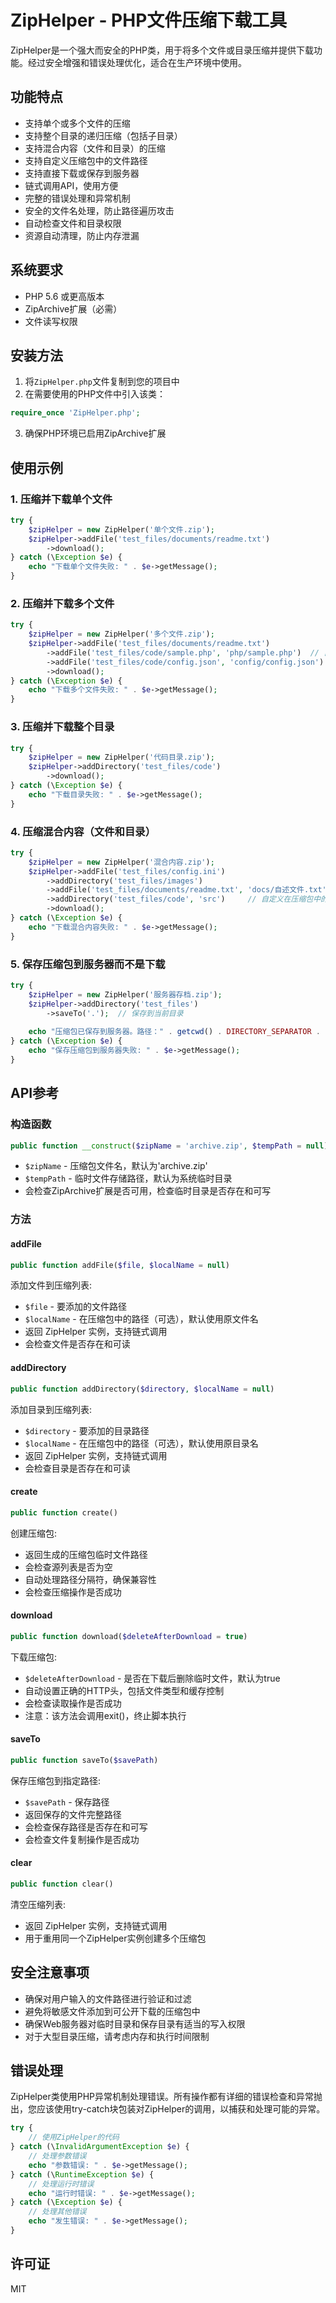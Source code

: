 # ZipHelper - PHP文件压缩下载工具

ZipHelper是一个强大而安全的PHP类，用于将多个文件或目录压缩并提供下载功能。经过安全增强和错误处理优化，适合在生产环境中使用。

## 功能特点

- 支持单个或多个文件的压缩
- 支持整个目录的递归压缩（包括子目录）
- 支持混合内容（文件和目录）的压缩
- 支持自定义压缩包中的文件路径
- 支持直接下载或保存到服务器
- 链式调用API，使用方便
- 完整的错误处理和异常机制
- 安全的文件名处理，防止路径遍历攻击
- 自动检查文件和目录权限
- 资源自动清理，防止内存泄漏

## 系统要求

- PHP 5.6 或更高版本
- ZipArchive扩展（必需）
- 文件读写权限

## 安装方法

1. 将`ZipHelper.php`文件复制到您的项目中
2. 在需要使用的PHP文件中引入该类：

```php
require_once 'ZipHelper.php';
```

3. 确保PHP环境已启用ZipArchive扩展

## 使用示例

### 1. 压缩并下载单个文件

```php
try {
    $zipHelper = new ZipHelper('单个文件.zip');
    $zipHelper->addFile('test_files/documents/readme.txt')
        ->download();
} catch (\Exception $e) {
    echo "下载单个文件失败: " . $e->getMessage();
}
```

### 2. 压缩并下载多个文件

```php
try {
    $zipHelper = new ZipHelper('多个文件.zip');
    $zipHelper->addFile('test_files/documents/readme.txt')
        ->addFile('test_files/code/sample.php', 'php/sample.php')  // 自定义在压缩包中的路径
        ->addFile('test_files/code/config.json', 'config/config.json')
        ->download();
} catch (\Exception $e) {
    echo "下载多个文件失败: " . $e->getMessage();
}
```

### 3. 压缩并下载整个目录

```php
try {
    $zipHelper = new ZipHelper('代码目录.zip');
    $zipHelper->addDirectory('test_files/code')
        ->download();
} catch (\Exception $e) {
    echo "下载目录失败: " . $e->getMessage();
}
```

### 4. 压缩混合内容（文件和目录）

```php
try {
    $zipHelper = new ZipHelper('混合内容.zip');
    $zipHelper->addFile('test_files/config.ini')
        ->addDirectory('test_files/images')
        ->addFile('test_files/documents/readme.txt', 'docs/自述文件.txt')  // 自定义在压缩包中的路径
        ->addDirectory('test_files/code', 'src')     // 自定义在压缩包中的路径
        ->download();
} catch (\Exception $e) {
    echo "下载混合内容失败: " . $e->getMessage();
}
```

### 5. 保存压缩包到服务器而不是下载

```php
try {
    $zipHelper = new ZipHelper('服务器存档.zip');
    $zipHelper->addDirectory('test_files')
        ->saveTo('.');  // 保存到当前目录
    
    echo "压缩包已保存到服务器。路径：" . getcwd() . DIRECTORY_SEPARATOR . '服务器存档.zip';
} catch (\Exception $e) {
    echo "保存压缩包到服务器失败: " . $e->getMessage();
}
```

## API参考

### 构造函数

```php
public function __construct($zipName = 'archive.zip', $tempPath = null)
```

- `$zipName` - 压缩包文件名，默认为'archive.zip'
- `$tempPath` - 临时文件存储路径，默认为系统临时目录
- 会检查ZipArchive扩展是否可用，检查临时目录是否存在和可写

### 方法

#### addFile

```php
public function addFile($file, $localName = null)
```

添加文件到压缩列表:
- `$file` - 要添加的文件路径
- `$localName` - 在压缩包中的路径（可选），默认使用原文件名
- 返回 ZipHelper 实例，支持链式调用
- 会检查文件是否存在和可读

#### addDirectory

```php
public function addDirectory($directory, $localName = null)
```

添加目录到压缩列表:
- `$directory` - 要添加的目录路径
- `$localName` - 在压缩包中的路径（可选），默认使用原目录名
- 返回 ZipHelper 实例，支持链式调用
- 会检查目录是否存在和可读

#### create

```php
public function create()
```

创建压缩包:
- 返回生成的压缩包临时文件路径
- 会检查源列表是否为空
- 自动处理路径分隔符，确保兼容性
- 会检查压缩操作是否成功

#### download

```php
public function download($deleteAfterDownload = true)
```

下载压缩包:
- `$deleteAfterDownload` - 是否在下载后删除临时文件，默认为true
- 自动设置正确的HTTP头，包括文件类型和缓存控制
- 会检查读取操作是否成功
- 注意：该方法会调用exit()，终止脚本执行

#### saveTo

```php
public function saveTo($savePath)
```

保存压缩包到指定路径:
- `$savePath` - 保存路径
- 返回保存的文件完整路径
- 会检查保存路径是否存在和可写
- 会检查文件复制操作是否成功

#### clear

```php
public function clear()
```

清空压缩列表:
- 返回 ZipHelper 实例，支持链式调用
- 用于重用同一个ZipHelper实例创建多个压缩包

## 安全注意事项

- 确保对用户输入的文件路径进行验证和过滤
- 避免将敏感文件添加到可公开下载的压缩包中
- 确保Web服务器对临时目录和保存目录有适当的写入权限
- 对于大型目录压缩，请考虑内存和执行时间限制

## 错误处理

ZipHelper类使用PHP异常机制处理错误。所有操作都有详细的错误检查和异常抛出，您应该使用try-catch块包装对ZipHelper的调用，以捕获和处理可能的异常。

```php
try {
    // 使用ZipHelper的代码
} catch (\InvalidArgumentException $e) {
    // 处理参数错误
    echo "参数错误: " . $e->getMessage();
} catch (\RuntimeException $e) {
    // 处理运行时错误
    echo "运行时错误: " . $e->getMessage();
} catch (\Exception $e) {
    // 处理其他错误
    echo "发生错误: " . $e->getMessage();
}
```

## 许可证

MIT 